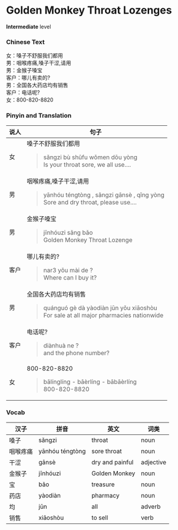 # Golden Monkey Throat Lozenges
**Intermediate** level
### Chinese Text
女：嗓子不舒服我们都用<br />男：咽喉疼痛,嗓子干涩,请用<br />男：金猴子嗓宝<br />客户：哪儿有卖的?<br />男：全国各大药店均有销售<br />客户：电话呢?<br />女：800-820-8820

### Pinyin and Translation
|说人|句子|
|----|----|
|女|嗓子不舒服我们都用<blockquote>sǎngzi bù shūfu wǒmen dōu yòng<br />Is your throat sore, we all use....</blockquote>|
|男|咽喉疼痛,嗓子干涩,请用<blockquote>yānhóu téngtòng , sǎngzi gānsè , qǐng yòng<br />Sore and dry throat, please use....</blockquote>|
|男|金猴子嗓宝<blockquote>jīnhóuzi sǎng bǎo<br />Golden Monkey Throat Lozenge</blockquote>|
|客户|哪儿有卖的?<blockquote>nar3 yǒu mài de ?<br />Where can I buy it?</blockquote>|
|男|全国各大药店均有销售<blockquote>quánguó gè dà yàodiàn jūn yǒu xiāoshòu<br />For sale at all major pharmacies nationwide</blockquote>|
|客户|电话呢?<blockquote>diànhuà ne ?<br />and the phone number?</blockquote>|
|女|800-820-8820<blockquote>bālínglíng - bāèrlíng - bābāèrlíng<br />800-820-8820</blockquote>|
### Vocab
|汉子|拼音|英文|词类|
|----|----|----|----|
|嗓子|sǎngzi|throat|noun|
|咽喉疼痛|yānhóu téngtòng|sore throat|noun|
|干涩|gānsè|dry and painful|adjective|
|金猴子|jīnhóuzi|Golden Monkey|noun|
|宝|bǎo|treasure|noun|
|药店|yàodiàn|pharmacy|noun|
|均|jūn|all|adverb|
|销售|xiāoshòu|to sell|verb|